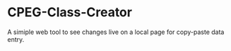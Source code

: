 # CPEG-Class-Creator
 A simiple web tool to see changes live on a local page for copy-paste data entry.
